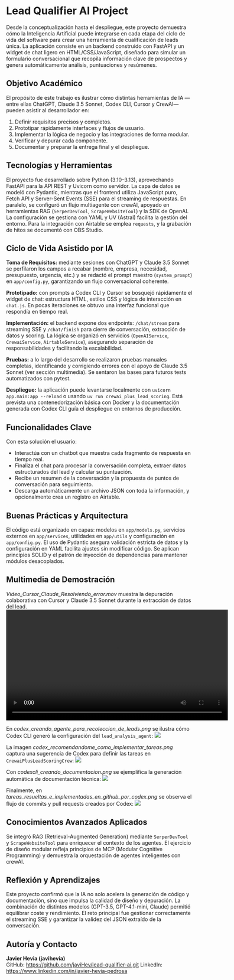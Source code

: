  # Lead Qualifier AI Project

 Desde la conceptualización hasta el despliegue, este proyecto demuestra cómo la Inteligencia Artificial puede integrarse en cada etapa del ciclo de vida del software para crear una herramienta de cualificación de leads única. La aplicación consiste en un backend construido con FastAPI y un widget de chat ligero en HTML/CSS/JavaScript, diseñado para simular un formulario conversacional que recopila información clave de prospectos y genera automáticamente análisis, puntuaciones y resúmenes.

 ## Objetivo Académico
 El propósito de este trabajo es ilustrar cómo distintas herramientas de IA —entre ellas ChatGPT, Claude 3.5 Sonnet, Codex CLI, Cursor y CrewAI— pueden asistir al desarrollador en:
 1. Definir requisitos precisos y completos.
 2. Prototipar rápidamente interfaces y flujos de usuario.
 3. Implementar la lógica de negocio y las integraciones de forma modular.
 4. Verificar y depurar cada componente.
 5. Documentar y preparar la entrega final y el despliegue.

 ## Tecnologías y Herramientas
 El proyecto fue desarrollado sobre Python (3.10–3.13), aprovechando FastAPI para la API REST y Uvicorn como servidor. La capa de datos se modeló con Pydantic, mientras que el frontend utiliza JavaScript puro, Fetch API y Server-Sent Events (SSE) para el streaming de respuestas. En paralelo, se configuró un flujo multiagente con crewAI, apoyado en herramientas RAG (`SerperDevTool`, `ScrapeWebsiteTool`) y la SDK de OpenAI. La configuración se gestiona con YAML y UV (Astral) facilita la gestión del entorno. Para la integración con Airtable se emplea `requests`, y la grabación de hitos se documentó con OBS Studio.

 ## Ciclo de Vida Asistido por IA
 **Toma de Requisitos:** mediante sesiones con ChatGPT y Claude 3.5 Sonnet se perfilaron los campos a recabar (nombre, empresa, necesidad, presupuesto, urgencia, etc.) y se redactó el prompt maestro (`system_prompt`) en `app/config.py`, garantizando un flujo conversacional coherente.

 **Prototipado:** con prompts a Codex CLI y Cursor se bosquejó rápidamente el widget de chat: estructura HTML, estilos CSS y lógica de interacción en `chat.js`. En pocas iteraciones se obtuvo una interfaz funcional que respondía en tiempo real.

 **Implementación:** el backend expone dos endpoints: `/chat/stream` para streaming SSE y `/chat/finish` para cierre de conversación, extracción de datos y scoring. La lógica se organizó en servicios (`OpenAIService`, `CrewaiService`, `AirtableService`), asegurando separación de responsabilidades y facilitando la escalabilidad.

 **Pruebas:** a lo largo del desarrollo se realizaron pruebas manuales completas, identificando y corrigiendo errores con el apoyo de Claude 3.5 Sonnet (ver sección multimedia). Se sentaron las bases para futuros tests automatizados con pytest.

 **Despliegue:** la aplicación puede levantarse localmente con `uvicorn app.main:app --reload` o usando `uv run crewai_plus_lead_scoring`. Está prevista una contenedorización básica con Docker y la documentación generada con Codex CLI guía el despliegue en entornos de producción.

 ## Funcionalidades Clave
 Con esta solución el usuario: 
 - Interactúa con un chatbot que muestra cada fragmento de respuesta en tiempo real.  
 - Finaliza el chat para procesar la conversación completa, extraer datos estructurados del lead y calcular su puntuación.  
 - Recibe un resumen de la conversación y la propuesta de puntos de conversación para seguimiento.  
 - Descarga automáticamente un archivo JSON con toda la información, y opcionalmente crea un registro en Airtable.

 ## Buenas Prácticas y Arquitectura
 El código está organizado en capas: modelos en `app/models.py`, servicios externos en `app/services`, utilidades en `app/utils` y configuración en `app/config.py`. El uso de Pydantic asegura validación estricta de datos y la configuración en YAML facilita ajustes sin modificar código. Se aplican principios SOLID y el patrón de inyección de dependencias para mantener módulos desacoplados.

 ## Multimedia de Demostración
 *Video_Cursor_Claude_Resolviendo_error.mov* muestra la depuración colaborativa con Cursor y Claude 3.5 Sonnet durante la extracción de datos del lead.
 <video src="./media/Video_Cursor_Claude_Resolviendo_error.mov" controls width="600"></video>

 En *codex_creando_agente_para_recoleccion_de_leads.png* se ilustra cómo Codex CLI generó la configuración del `lead_analysis_agent`:
 ![](./media/codex_creando_agente_para_recoleccion_de_leads.png)

 La imagen *codex_recomendandome_como_implementar_tareas.png* captura una sugerencia de Codex para definir las tareas en `CrewaiPlusLeadScoringCrew`:
 ![](./media/codex_recomendandome_como_implementar_tareas.png)

 Con *codexcli_creando_documentacion.png* se ejemplifica la generación automática de documentación técnica:
 ![](./media/codexcli_creando_documentacion.png)

 Finalmente, en *tareas_resueltas_e_implementadas_en_github_por_codex.png* se observa el flujo de commits y pull requests creados por Codex:
 ![](./media/tareas_resueltas_e_implementadas_en_github_por_codex.png)

 ## Conocimientos Avanzados Aplicados
 Se integró RAG (Retrieval-Augmented Generation) mediante `SerperDevTool` y `ScrapeWebsiteTool` para enriquecer el contexto de los agentes. El ejercicio de diseño modular refleja principios de MCP (Modular Cognitive Programming) y demuestra la orquestación de agentes inteligentes con crewAI.

 ## Reflexión y Aprendizajes
 Este proyecto confirmó que la IA no solo acelera la generación de código y documentación, sino que impulsa la calidad de diseño y depuración. La combinación de distintos modelos (GPT-3.5, GPT-4.1-mini, Claude) permitió equilibrar coste y rendimiento. El reto principal fue gestionar correctamente el streaming SSE y garantizar la validez del JSON extraído de la conversación.

 ## Autoría y Contacto
 **Javier Hevia (javihevia)**  
 GitHub: https://github.com/javiHev/lead-qualifier-ai.git
 LinkedIn: https://www.linkedin.com/in/javier-hevia-pedrosa
